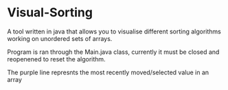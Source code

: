 # Visual-Sorting
A tool written in java that allows you to visualise different sorting algorithms working on unordered sets of arrays.


Program is ran through the Main.java class, currently it must be closed 
and reopenened to reset the algorithm.

The purple line represnts the most recently moved/selected value in an 
array
